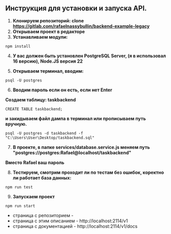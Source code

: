 
## Инструкция для установки и запуска API. 

1) **Клонируем репозиторий: clone https://gitlab.com/rafaelnassybullin/backend-example-legacy**
2) **Открываем проект в редакторе**
3) **Устанавливаем модули:** 
```
npm install
```
4) **У вас должен быть установлен PostgreSQL Server, (я в использовал 16 версию), Node.JS версия 22**

5) **Открываем терминал, вводим:**
```
psql -U postgres 
```
6) **Вводим пароль если он есть, если нет Enter**

**Создаем таблицу: taskbackend**
```
CREATE TABLE taskbackend;
```
**и закидываем файл дампа в терминал или прописываем путь вручную.**
```
psql -U postgres -d taskbackend -f "C:\Users\User\Desktop/taskbackend.sql"
```
7) **В проекте, в папке services/database.service.js меняем путь "postgres://postgres:Rafael@localhost/taskbackend"** 
 
**Вместо Rafael ваш пароль**

8) **Тестируем, смотрим проходит ли по тестам без ошибок, коректно ли работает база данных:**
```
npm run test
```
9) **Запускаем проект**
```
npm run start
```

* страница с репозиторием - 
* страница с этим описанием - http://localhost:2114/v1
* страница с документацией - http://localhost:2114/v1/docs

